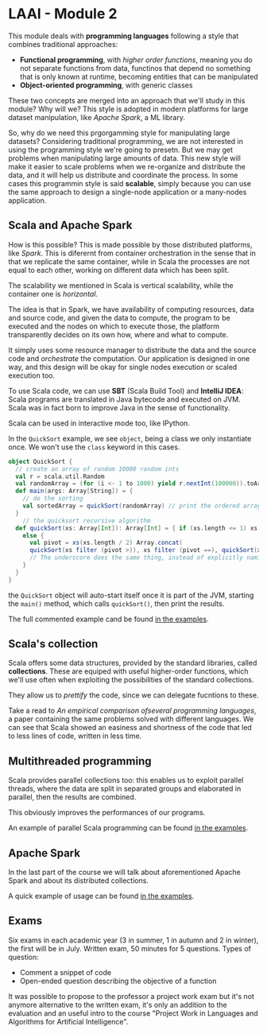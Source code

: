 # LAAI - Module 2

This module deals with **programming languages** following a style that combines traditional approaches: 

- **Functional programming**, with *higher order functions*, meaning you do not separate functions from data, functinos that depend no something that is only known at runtime, becoming entities that can be manipulated
- **Object-oriented programming**, with generic classes

These two concepts are merged into an approach that we'll study in this module? Why will we? This style is adopted in modern platforms for large dataset manipulation, like *Apache Spark*, a ML library.

So, why do we need this prgorgamming style for manipulating large datasets? Considering traditional programming, we are not interested in using the programming style we're going to presetn. But we may get problems when manipulating large amounts of data. This new style will make it easier to scale problems when we re-organize and distribute the data, and it will help us distribute and coordinate the process. In some cases this programmin style is said **scalable**, simply because you can use the same approach to design a single-node application or a many-nodes application.

## Scala and Apache Spark

How is this possible? This is made possible by those distributed platforms, like *Spark*. This is diferernt from container orchestration in the sense that in that we replicate the same container, while in Scala the processes are not equal to each other, working on different data which has been split.

The scalability we mentioned in Scala is vertical scalability, while the container one is *horizontal*.

The idea is that in Spark, we have availability of computing resources, data and source code, and given the data to compute, the program to be executed and the nodes on which to execute those, the platform transparently decides on its own how, where and what to compute. 

It simply uses some resource manager to distribute the data and the source code and *orchestrate* the computation. Our application is designed in one way, and this design will be okay for single nodes execution or scaled execution too.

To use Scala code, we can use **SBT** (Scala Build Tool) and **IntelliJ IDEA**: Scala programs are translated in Java bytecode and executed on JVM. Scala was in fact born to improve Java in the sense of functionality.

Scala can be used in interactive mode too, like IPython.

In the `QuickSort` example, we see `object`, being a class we only instantiate once. We won't use the `class` keyword in this cases.

```scala
object QuickSort {
  // create an array of random 10000 random ints
  val r = scala.util.Random
  val randomArray = (for (i <- 1 to 1000) yield r.nextInt(100000)).toArray
  def main(args: Array[String]) = {
    // do the sorting
    val sortedArray = quickSort(randomArray) // print the ordered array 				sortedArray.foreach(println)
  }
    // the quicksort recursive algorithm
  def quickSort(xs: Array[Int]): Array[Int] = { if (xs.length <= 1) xs
    else {
      val pivot = xs(xs.length / 2) Array.concat(
      quickSort(xs filter (pivot >)), xs filter (pivot ==), quickSort(xs filter (pivot <))) // Note that those after filter are ultra-minimal lambdas, = to (x) =>(pivot>x)
      // The underscore does the same thing, instead of explicitly naming x
    } 
  }
}
```

the `QuickSort` object will auto-start itself once it is part of the JVM, starting the `main()` method, which calls `quickSort()`, then print the results.

The full commented example cand be found [in the examples](examples/QuickSort.scala).

## Scala's collection

Scala offers some data structures, provided by the standard libraries, called **collections**. These are equiped with useful higher-order functions, which we'll use often when exploiting the possibilities of the standard collections.

They allow us to *prettify* the code, since we can delegate fucntions to these.

Take a read to *An empirical comparison ofseveral programming languages*, a paper containing the same problems solved with different languages. We can see that Scala showed an easiness and shortness of the code that led to less lines of code, written in less time.

## Multithreaded programming

Scala provides parallel collections too: this enables us to exploit parallel threads, where the data are split in separated groups and elaborated in parallel, then the results are combined. 

This obviously improves the performances of our programs. 

An example of parallel Scala programming can be found [in the examples](examples/Mandelbrot.scala).

## Apache Spark

In the last part of the course we will talk about aforementioned Apache Spark and about its distributed collections.

A quick example of usage can be found [in the examples](examples/PageRank.scala).

## Exams

Six exams in each academic year (3 in summer, 1 in autumn and 2 in winter), the first will be in July.
Written exam, 50 minutes for 5 questions. 
Types of question:

* Comment a snippet of code
* Open-ended question describing the objective of a function

It was possible to propose to the professor a project work exam but it's not anymore alternative to the written exam, it's only an addition to the evaluation and an useful intro to the course "Project Work in Languages and Algorithms for Artificial Intelligence".
